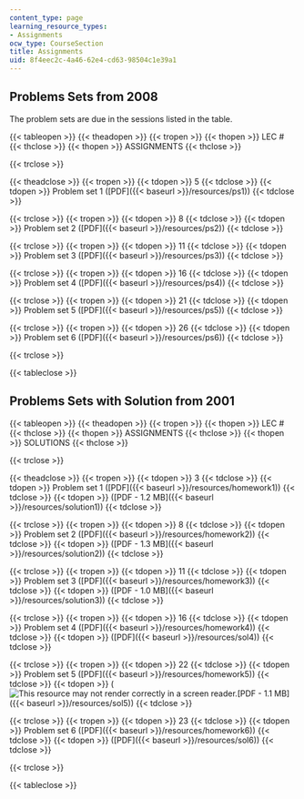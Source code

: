 ```yaml
---
content_type: page
learning_resource_types:
- Assignments
ocw_type: CourseSection
title: Assignments
uid: 8f4eec2c-4a46-62e4-cd63-98504c1e39a1
---
```


Problems Sets from 2008
-----------------------

The problem sets are due in the sessions listed in the table.

{{< tableopen >}}
{{< theadopen >}}
{{< tropen >}}
{{< thopen >}}
LEC #
{{< thclose >}}
{{< thopen >}}
ASSIGNMENTS
{{< thclose >}}

{{< trclose >}}

{{< theadclose >}}
{{< tropen >}}
{{< tdopen >}}
5
{{< tdclose >}}
{{< tdopen >}}
Problem set 1 ([PDF]({{< baseurl >}}/resources/ps1))
{{< tdclose >}}

{{< trclose >}}
{{< tropen >}}
{{< tdopen >}}
8
{{< tdclose >}}
{{< tdopen >}}
Problem set 2 ([PDF]({{< baseurl >}}/resources/ps2))
{{< tdclose >}}

{{< trclose >}}
{{< tropen >}}
{{< tdopen >}}
11
{{< tdclose >}}
{{< tdopen >}}
Problem set 3 ([PDF]({{< baseurl >}}/resources/ps3))
{{< tdclose >}}

{{< trclose >}}
{{< tropen >}}
{{< tdopen >}}
16
{{< tdclose >}}
{{< tdopen >}}
Problem set 4 ([PDF]({{< baseurl >}}/resources/ps4))
{{< tdclose >}}

{{< trclose >}}
{{< tropen >}}
{{< tdopen >}}
21
{{< tdclose >}}
{{< tdopen >}}
Problem set 5 ([PDF]({{< baseurl >}}/resources/ps5))
{{< tdclose >}}

{{< trclose >}}
{{< tropen >}}
{{< tdopen >}}
26
{{< tdclose >}}
{{< tdopen >}}
Problem set 6 ([PDF]({{< baseurl >}}/resources/ps6))
{{< tdclose >}}

{{< trclose >}}

{{< tableclose >}}

Problems Sets with Solution from 2001
-------------------------------------

{{< tableopen >}}
{{< theadopen >}}
{{< tropen >}}
{{< thopen >}}
LEC #
{{< thclose >}}
{{< thopen >}}
ASSIGNMENTS
{{< thclose >}}
{{< thopen >}}
SOLUTIONS
{{< thclose >}}

{{< trclose >}}

{{< theadclose >}}
{{< tropen >}}
{{< tdopen >}}
3
{{< tdclose >}}
{{< tdopen >}}
Problem set 1 ([PDF]({{< baseurl >}}/resources/homework1))
{{< tdclose >}}
{{< tdopen >}}
([PDF - 1.2 MB]({{< baseurl >}}/resources/solution1))
{{< tdclose >}}

{{< trclose >}}
{{< tropen >}}
{{< tdopen >}}
8
{{< tdclose >}}
{{< tdopen >}}
Problem set 2 ([PDF]({{< baseurl >}}/resources/homework2))
{{< tdclose >}}
{{< tdopen >}}
([PDF - 1.3 MB]({{< baseurl >}}/resources/solution2))
{{< tdclose >}}

{{< trclose >}}
{{< tropen >}}
{{< tdopen >}}
11
{{< tdclose >}}
{{< tdopen >}}
Problem set 3 ([PDF]({{< baseurl >}}/resources/homework3))
{{< tdclose >}}
{{< tdopen >}}
([PDF - 1.0 MB]({{< baseurl >}}/resources/solution3))
{{< tdclose >}}

{{< trclose >}}
{{< tropen >}}
{{< tdopen >}}
16
{{< tdclose >}}
{{< tdopen >}}
Problem set 4 ([PDF]({{< baseurl >}}/resources/homework4))
{{< tdclose >}}
{{< tdopen >}}
([PDF]({{< baseurl >}}/resources/sol4))
{{< tdclose >}}

{{< trclose >}}
{{< tropen >}}
{{< tdopen >}}
22
{{< tdclose >}}
{{< tdopen >}}
Problem set 5 ([PDF]({{< baseurl >}}/resources/homework5))
{{< tdclose >}}
{{< tdopen >}}
(![This resource may not render correctly in a screen reader.](/images/inacessible.gif)[PDF - 1.1 MB]({{< baseurl >}}/resources/sol5))
{{< tdclose >}}

{{< trclose >}}
{{< tropen >}}
{{< tdopen >}}
23
{{< tdclose >}}
{{< tdopen >}}
Problem set 6 ([PDF]({{< baseurl >}}/resources/homework6))
{{< tdclose >}}
{{< tdopen >}}
([PDF]({{< baseurl >}}/resources/sol6))
{{< tdclose >}}

{{< trclose >}}

{{< tableclose >}}
